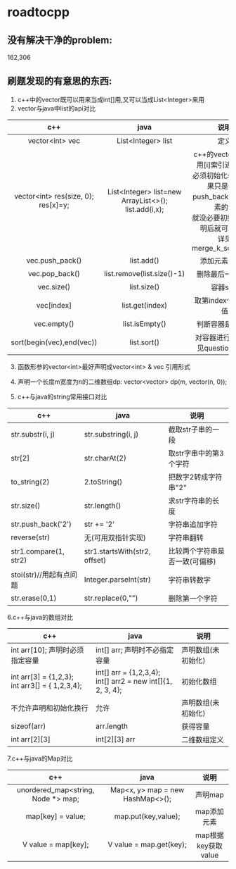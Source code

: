 # roadtocpp
## 没有解决干净的problem:
162,306


## 刷题发现的有意思的东西:
1. c++中的vector既可以用来当成int[]用,又可以当成List&lt;Integer>来用
2. vector与java中list的api对比

| c++ | java | 说明 |
|:----:|:----:|:----:|
|vector&lt;int> vec| List&lt;Integer> list |定义
|vector&lt;int>  res(size, 0);<br>res[x]=y;| List&lt;Integer> list=new ArrayList<>();<br>list.add(i,x); |c++的vector要想使用[i]索引进行取值<br>必须初始化size,但如果只是使用push_back添加新元素的话<br>就没必要初始化了,声明后就可以使用<br>详见merge_k_sorted_arr
|vec.push_pack()| list.add()| 添加元素至最后
|vec.pop_back()|list.remove(list.size()-1) |删除最后一个元素
|vec.size() | list.size() | 容器size |
|vec\[index]| list.get(index) | 取第index个元素的值
|vec.empty()|list.isEmpty() | 判断容器是否为空 |
|sort(begin(vec),end(vec))|list.sort() | 对容器进行排序(详见question_179) |

3. 函数形参的vector&lt;int>最好声明成vector&lt;int> & vec 引用形式
4. 声明一个长度m宽度为n的二维数组dp: vector<vector<int>> dp(m, vector<int>(n, 0));

5. c++与java的string常用接口对比

| c++ | java | 说明 |
|----|----| ---- |
|str.substr(i, j)| str.substring(i, j)| 截取str子串的一段
|str[2]|str.charAt(2)|取str字串中的第3个字符
|to_string(2) | 2.toString() | 把数字2转成字符串"2"
|str.size()|str.length()|求str字符串的长度
|str.push_back('2')|str += '2' | 字符串追加字符
|reverse(str)|无(可用双指针实现) | 字符串翻转
|str1.compare(1, str2)| str1.startsWith(str2, offset)| 比较两个字符串是否一致(可偏移)
|stoi(str)//用起有点问题 | Integer.parseInt(str)|字符串转数字
|str.erase(0,1) | str.replace(0,"")|删除第一个字符

6.c++与java的数组对比

| c++ | java | 说明 |
|----|----| ---- |
|int arr\[10]; 声明时必须指定容量| int\[] arr; 声明时不必指定容量| 声明数组(未初始化)
|int arr\[3] = {1,2,3}; <br>int arr3[] = { 1,2,3,4};| int[] arr = {1,2,3,4};  <br> int[] arr2 = new int[]{1, 2, 3, 4};| 初始化数组
|不允许声明和初始化换行| 允许| 声明数组(未初始化)
|sizeof(arr)| arr.length| 获得容量
|int arr\[2]\[3]| int\[2]\[3] arr| 二维数组定义

7.c++与java的Map对比

| c++ | java | 说明 |
|:----:|:-------:|:----:|
|unordered_map<string, Node *> map;|Map<x, y> map = new HashMap<>();|声明map|
|map[key] = value;|map.put(key,value);|map添加元素|
|V value = map[key];|V value = map.get(key);|map根据key获取value|




